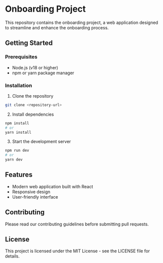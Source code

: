 # Onboarding Project

This repository contains the onboarding project, a web application designed to streamline and enhance the onboarding process.

## Getting Started

### Prerequisites
- Node.js (v18 or higher)
- npm or yarn package manager

### Installation
1. Clone the repository
```bash
git clone <repository-url>
```

2. Install dependencies
```bash
npm install
# or
yarn install
```

3. Start the development server
```bash
npm run dev
# or
yarn dev
```

## Features
- Modern web application built with React
- Responsive design
- User-friendly interface

## Contributing
Please read our contributing guidelines before submitting pull requests.

## License
This project is licensed under the MIT License - see the LICENSE file for details. 